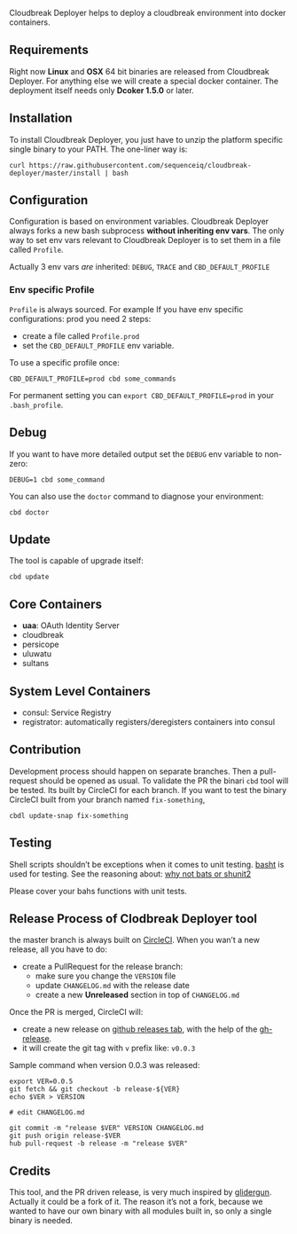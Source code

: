 Cloudbreak Deployer helps to deploy a cloudbreak environment into docker containers.

## Requirements

Right now **Linux** and **OSX** 64 bit binaries are released from Cloudbreak Deployer. For anything else we will create a special docker container.
The deployment itself needs only **Dcoker 1.5.0** or later.

## Installation

To install Cloudbreak Deployer, you just have to unzip the platform specific
single binary to your PATH. The one-liner way is:

```
curl https://raw.githubusercontent.com/sequenceiq/cloudbreak-deployer/master/install | bash
```

## Configuration

Configuration is based on environment variables. Cloudbreak Deployer always forks a new
bash subprocess **without inheriting env vars**. The only way to set env vars relevant to 
Cloudbreak Deployer is to set them in a file called `Profile`.

Actually 3 env vars _are_ inherited: `DEBUG`, `TRACE` and `CBD_DEFAULT_PROFILE`

### Env specific Profile

`Profile` is always sourced. For example If you have env specific configurations: prod you need
2 steps:

- create a file called `Profile.prod`
- set the `CBD_DEFAULT_PROFILE` env variable.

To use a specific profile once:
```
CBD_DEFAULT_PROFILE=prod cbd some_commands
```

For permanent setting you can `export CBD_DEFAULT_PROFILE=prod` in your `.bash_profile`.

## Debug

If you want to have more detailed output set the `DEBUG` env variable to non-zero:
```
DEBUG=1 cbd some_command
```

You can also use the `doctor` command to diagnose your environment:
```
cbd doctor
```

## Update

The tool is capable of upgrade itself:
```
cbd update
```

## Core Containers

- **uaa**: OAuth Identity Server
- cloudbreak
- persicope
- uluwatu
- sultans

## System Level Containers

- consul: Service Registry
- registrator: automatically registers/deregisters containers into consul

## Contribution

Development process should happen on separate branches. Then a pull-request should be opened as usual.
To validate the PR the binari `cbd` tool will be tested. Its built by CircleCI for each branch.
If you want to test the binary CircleCI built from your branch named `fix-something`, 

```
cbdl update-snap fix-something
```

## Testing

Shell scripts shouldn’t be exceptions when it comes to unit testing. [basht](https://github.com/progrium/basht)
is used for testing. See the reasoning about: [why not bats or shunit2](https://github.com/progrium/basht#why-not-bats-or-shunit2)

Please cover your bahs functions with unit tests.

## Release Process of Clodbreak Deployer tool

the master branch is always built on [CircleCI](https://circleci.com/gh/sequenceiq/cloudbreak-deployer).
When you wan’t a new release, all you have to do:

- create a PullRequest for the release branch:
  - make sure you change the `VERSION` file
  - update `CHANGELOG.md` with the release date
  - create a new **Unreleased** section in top of `CHANGELOG.md`

Once the PR is merged, CircleCI will:
- create a new release on [github releases tab](https://github.com/sequenceiq/cloudbreak-deployer/releases), with the help of the [gh-release](https://github.com/progrium/gh-release).
- it will create the git tag with `v` prefix like: `v0.0.3`

Sample command when version 0.0.3 was released:

```
export VER=0.0.5
git fetch && git checkout -b release-${VER}
echo $VER > VERSION

# edit CHANGELOG.md

git commit -m "release $VER" VERSION CHANGELOG.md
git push origin release-$VER
hub pull-request -b release -m "release $VER"
```

## Credits

This tool, and the PR driven release, is very much inspired by [glidergun](https://github.com/gliderlabs/glidergun). Actually it
could be a fork of it. The reason it’s not a fork, because we wanted to have our own binary with all modules
built in, so only a single binary is needed.
